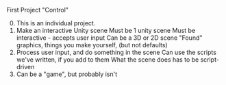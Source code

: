 First Project "Control"

0. This is an individual project. 
1. Make an interactive Unity scene
	Must be 1 unity scene
	Must be interactive - accepts user input
	Can be a 3D or 2D scene
	"Found" graphics, things you make yourself,
	(but not defaults)
2. Process user input, and do something in the scene
	Can use the scripts we've written, if you add to them
	What the scene does has to be script-driven
3. Can be a "game", but probably isn't



